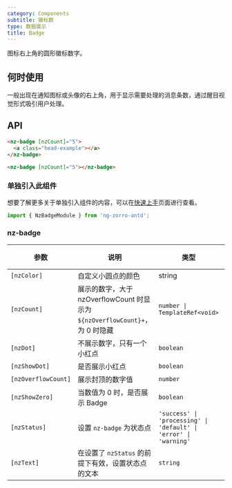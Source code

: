 ```yaml
---
category: Components
subtitle: 徽标数
type: 数据展示
title: Badge
---
```


图标右上角的圆形徽标数字。

## 何时使用

一般出现在通知图标或头像的右上角，用于显示需要处理的消息条数，通过醒目视觉形式吸引用户处理。

## API

```html
<nz-badge [nzCount]="5">
  <a class="head-example"></a>
</nz-badge>
```

```html
<nz-badge [nzCount]="5"></nz-badge>
```

### 单独引入此组件

想要了解更多关于单独引入组件的内容，可以在[快速上手](/docs/getting-started/zh#单独引入某个组件)页面进行查看。

```ts
import { NzBadgeModule } from 'ng-zorro-antd';
```

### nz-badge

| 参数 | 说明 | 类型 | 默认值 |
| --- | --- | --- | --- |
| `[nzColor]` | 自定义小圆点的颜色 | string | - |
| `[nzCount]` | 展示的数字，大于 nzOverflowCount 时显示为 `${nzOverflowCount}+`，为 0 时隐藏 | `number \| TemplateRef<void>` | - |
| `[nzDot]` | 不展示数字，只有一个小红点 | `boolean` | `false` |
| `[nzShowDot]` | 是否展示小红点 | `boolean` | `true` |
| `[nzOverflowCount]` | 展示封顶的数字值 | `number` | `99` |
| `[nzShowZero]` | 当数值为 0 时，是否展示 Badge | `boolean` | `false` |
| `[nzStatus]` | 设置 `nz-badge` 为状态点 | `'success' \| 'processing' \| 'default' \| 'error' \| 'warning'` | - |
| `[nzText]` | 在设置了 `nzStatus` 的前提下有效，设置状态点的文本 | `string` | - |

